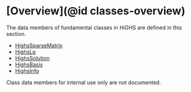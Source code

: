 # [Overview](@id classes-overview)

The data members of fundamental classes in HiGHS are defined in this section.

 * [HighsSparseMatrix](@ref)
 * [HighsLp](@ref)
 * [HighsSolution](@ref)
 * [HighsBasis](@ref)
 * [HighsInfo](@ref)

Class data members for internal use only are not documented.
